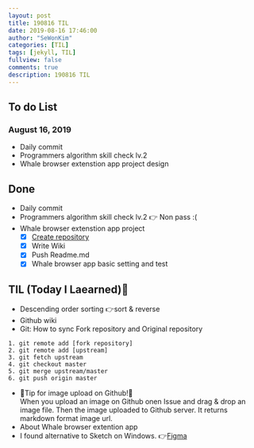 ```yaml
---
layout: post
title: 190816 TIL
date: 2019-08-16 17:46:00
author: "SeWonKim"
categories: [TIL]
tags: [jekyll, TIL]
fullview: false
comments: true
description: 190816 TIL
---
```


## To do List

### August 16, 2019

- Daily commit
- Programmers algorithm skill check lv.2
- Whale browser extenstion app project design

## Done

- Daily commit
- Programmers algorithm skill check lv.2 👉 Non pass :(
- Whale browser extenstion app project
  - [x] [Create repository](https://github.com/soyoungjeong/EmojiByEternal)
  - [x] Write Wiki
  - [x] Push Readme.md
  - [x] Whale browser app basic setting and test

## TIL (Today I Laearned)🤔

- Descending order sorting 👉sort & reverse
- Github wiki
- Git: How to sync Fork repository and Original repository

```
1. git remote add [fork repository]
2. git remote add [upstream]
3. git fetch upstream
4. git checkout master
5. git merge upstream/master
6. git push origin master
```

- 💎Tip for image upload on Github!💎  
  When you upload an image on Github onen Issue and drag & drop an image file.
  Then the image uploaded to Github server. It returns markdown format image url.
- About Whale browser extention app
- I found alternative to Sketch on Windows. 👉[Figma](https://www.figma.com/)
